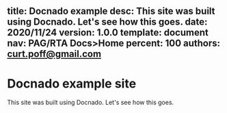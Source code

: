 title:      Docnado example
desc:       This site was built using Docnado. Let's see how this goes.
date:       2020/11/24
version:    1.0.0
template:   document
nav:        PAG/RTA Docs>Home
percent:    100
authors:    curt.poff@gmail.com
--------------------------------------

# Docnado example site

This site was built using Docnado. Let's see how this goes.